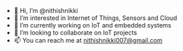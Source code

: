- 👋 Hi, I’m @nithishnikki
- 👀 I’m interested in Internet of Things, Sensors and Cloud
- 🌱 I’m currently working on IoT and embedded systems
- 💞️ I’m looking to collaborate on IoT projects
- 📫 You can reach me at nithishnikki007@gmail.com

<!---
nithishnikki/nithishnikki is a ✨ special ✨ repository because its `README.md` (this file) appears on your GitHub profile.
You can click the Preview link to take a look at your changes.
--->
